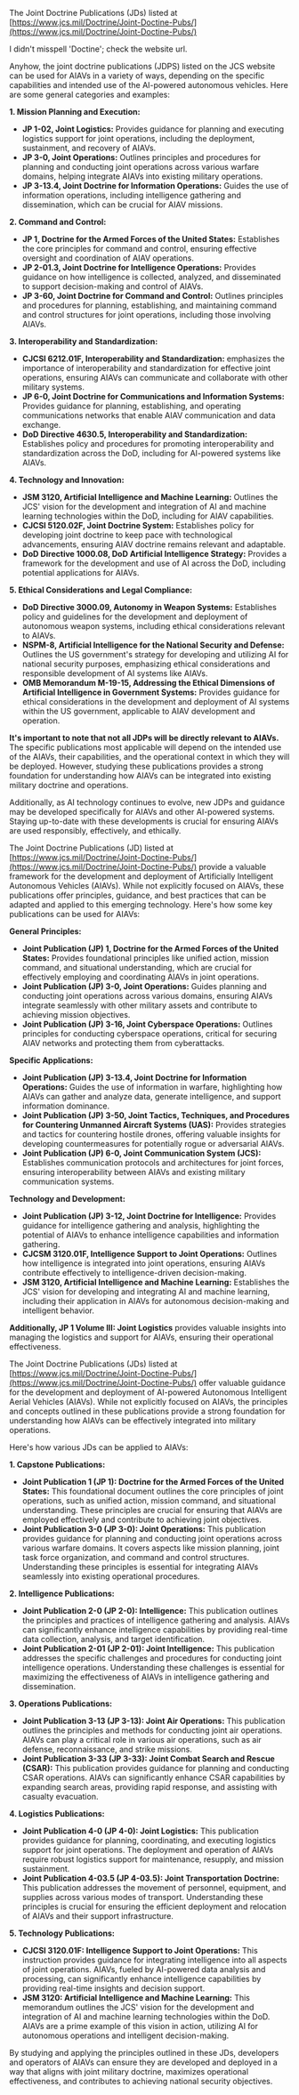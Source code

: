 The Joint Doctrine Publications (JDs) listed at [https://www.jcs.mil/Doctrine/Joint-Doctine-Pubs/](https://www.jcs.mil/Doctrine/Joint-Doctine-Pubs/) 

I didn't misspell 'Doctine'; check the website url.

Anyhow, the joint doctrine publications (JDPS) listed on the JCS website can be used for AIAVs in a variety of ways, depending on the specific capabilities and intended use of the AI-powered autonomous vehicles. Here are some general categories and examples:

**1. Mission Planning and Execution:**

-   **JP 1-02, Joint Logistics:** Provides guidance for planning and executing logistics support for joint operations, including the deployment, sustainment, and recovery of AIAVs.
-   **JP 3-0, Joint Operations:** Outlines principles and procedures for planning and conducting joint operations across various warfare domains, helping integrate AIAVs into existing military operations.
-   **JP 3-13.4, Joint Doctrine for Information Operations:** Guides the use of information operations, including intelligence gathering and dissemination, which can be crucial for AIAV missions.

**2. Command and Control:**

-   **JP 1, Doctrine for the Armed Forces of the United States:** Establishes the core principles for command and control, ensuring effective oversight and coordination of AIAV operations.
-   **JP 2-01.3, Joint Doctrine for Intelligence Operations:** Provides guidance on how intelligence is collected, analyzed, and disseminated to support decision-making and control of AIAVs.
-   **JP 3-60, Joint Doctrine for Command and Control:** Outlines principles and procedures for planning, establishing, and maintaining command and control structures for joint operations, including those involving AIAVs.

**3. Interoperability and Standardization:**

-   **CJCSI 6212.01F, Interoperability and Standardization:** emphasizes the importance of interoperability and standardization for effective joint operations, ensuring AIAVs can communicate and collaborate with other military systems.
-   **JP 6-0, Joint Doctrine for Communications and Information Systems:** Provides guidance for planning, establishing, and operating communications networks that enable AIAV communication and data exchange.
-   **DoD Directive 4630.5, Interoperability and Standardization:** Establishes policy and procedures for promoting interoperability and standardization across the DoD, including for AI-powered systems like AIAVs.

**4. Technology and Innovation:**

-   **JSM 3120, Artificial Intelligence and Machine Learning:** Outlines the JCS' vision for the development and integration of AI and machine learning technologies within the DoD, including for AIAV capabilities.
-   **CJCSI 5120.02F, Joint Doctrine System:** Establishes policy for developing joint doctrine to keep pace with technological advancements, ensuring AIAV doctrine remains relevant and adaptable.
-   **DoD Directive 1000.08, DoD Artificial Intelligence Strategy:** Provides a framework for the development and use of AI across the DoD, including potential applications for AIAVs.

**5. Ethical Considerations and Legal Compliance:**

-   **DoD Directive 3000.09, Autonomy in Weapon Systems:** Establishes policy and guidelines for the development and deployment of autonomous weapon systems, including ethical considerations relevant to AIAVs.
-   **NSPM-8, Artificial Intelligence for the National Security and Defense:** Outlines the US government's strategy for developing and utilizing AI for national security purposes, emphasizing ethical considerations and responsible development of AI systems like AIAVs.
-   **OMB Memorandum M-19-15, Addressing the Ethical Dimensions of Artificial Intelligence in Government Systems:** Provides guidance for ethical considerations in the development and deployment of AI systems within the US government, applicable to AIAV development and operation.

**It's important to note that not all JDPs will be directly relevant to AIAVs.** The specific publications most applicable will depend on the intended use of the AIAVs, their capabilities, and the operational context in which they will be deployed. However, studying these publications provides a strong foundation for understanding how AIAVs can be integrated into existing military doctrine and operations.

Additionally, as AI technology continues to evolve, new JDPs and guidance may be developed specifically for AIAVs and other AI-powered systems. Staying up-to-date with these developments is crucial for ensuring AIAVs are used responsibly, effectively, and ethically.

The Joint Doctrine Publications (JD) listed at [https://www.jcs.mil/Doctrine/Joint-Doctine-Pubs/](https://www.jcs.mil/Doctrine/Joint-Doctine-Pubs/) provide a valuable framework for the development and deployment of Artificially Intelligent Autonomous Vehicles (AIAVs). While not explicitly focused on AIAVs, these publications offer principles, guidance, and best practices that can be adapted and applied to this emerging technology. Here's how some key publications can be used for AIAVs:

**General Principles:**

-   **Joint Publication (JP) 1, Doctrine for the Armed Forces of the United States:** Provides foundational principles like unified action, mission command, and situational understanding, which are crucial for effectively employing and coordinating AIAVs in joint operations.
-   **Joint Publication (JP) 3-0, Joint Operations:** Guides planning and conducting joint operations across various domains, ensuring AIAVs integrate seamlessly with other military assets and contribute to achieving mission objectives.
-   **Joint Publication (JP) 3-16, Joint Cyberspace Operations:** Outlines principles for conducting cyberspace operations, critical for securing AIAV networks and protecting them from cyberattacks.

**Specific Applications:**

-   **Joint Publication (JP) 3-13.4, Joint Doctrine for Information Operations:** Guides the use of information in warfare, highlighting how AIAVs can gather and analyze data, generate intelligence, and support information dominance.
-   **Joint Publication (JP) 3-50, Joint Tactics, Techniques, and Procedures for Countering Unmanned Aircraft Systems (UAS):** Provides strategies and tactics for countering hostile drones, offering valuable insights for developing countermeasures for potentially rogue or adversarial AIAVs.
-   **Joint Publication (JP) 6-0, Joint Communication System (JCS):** Establishes communication protocols and architectures for joint forces, ensuring interoperability between AIAVs and existing military communication systems.

**Technology and Development:**

-   **Joint Publication (JP) 3-12, Joint Doctrine for Intelligence:** Provides guidance for intelligence gathering and analysis, highlighting the potential of AIAVs to enhance intelligence capabilities and information gathering.
-   **CJCSM 3120.01F, Intelligence Support to Joint Operations:** Outlines how intelligence is integrated into joint operations, ensuring AIAVs contribute effectively to intelligence-driven decision-making.
-   **JSM 3120, Artificial Intelligence and Machine Learning:** Establishes the JCS' vision for developing and integrating AI and machine learning, including their application in AIAVs for autonomous decision-making and intelligent behavior.

**Additionally, JP 1 Volume III: Joint Logistics** provides valuable insights into managing the logistics and support for AIAVs, ensuring their operational effectiveness.

The Joint Doctrine Publications (JDs) listed at [https://www.jcs.mil/Doctrine/Joint-Doctine-Pubs/](https://www.jcs.mil/Doctrine/Joint-Doctine-Pubs/) offer valuable guidance for the development and deployment of AI-powered Autonomous Intelligent Aerial Vehicles (AIAVs). While not explicitly focused on AIAVs, the principles and concepts outlined in these publications provide a strong foundation for understanding how AIAVs can be effectively integrated into military operations.

Here's how various JDs can be applied to AIAVs:

**1. Capstone Publications:**

-   **Joint Publication 1 (JP 1): Doctrine for the Armed Forces of the United States:** This foundational document outlines the core principles of joint operations, such as unified action, mission command, and situational understanding. These principles are crucial for ensuring that AIAVs are employed effectively and contribute to achieving joint objectives.
-   **Joint Publication 3-0 (JP 3-0): Joint Operations:** This publication provides guidance for planning and conducting joint operations across various warfare domains. It covers aspects like mission planning, joint task force organization, and command and control structures. Understanding these principles is essential for integrating AIAVs seamlessly into existing operational procedures.

**2. Intelligence Publications:**

-   **Joint Publication 2-0 (JP 2-0): Intelligence:** This publication outlines the principles and practices of intelligence gathering and analysis. AIAVs can significantly enhance intelligence capabilities by providing real-time data collection, analysis, and target identification.
-   **Joint Publication 2-01 (JP 2-01): Joint Intelligence:** This publication addresses the specific challenges and procedures for conducting joint intelligence operations. Understanding these challenges is essential for maximizing the effectiveness of AIAVs in intelligence gathering and dissemination.

**3. Operations Publications:**

-   **Joint Publication 3-13 (JP 3-13): Joint Air Operations:** This publication outlines the principles and methods for conducting joint air operations. AIAVs can play a critical role in various air operations, such as air defense, reconnaissance, and strike missions.
-   **Joint Publication 3-33 (JP 3-33): Joint Combat Search and Rescue (CSAR):** This publication provides guidance for planning and conducting CSAR operations. AIAVs can significantly enhance CSAR capabilities by expanding search areas, providing rapid response, and assisting with casualty evacuation.

**4. Logistics Publications:**

-   **Joint Publication 4-0 (JP 4-0): Joint Logistics:** This publication provides guidance for planning, coordinating, and executing logistics support for joint operations. The deployment and operation of AIAVs require robust logistics support for maintenance, resupply, and mission sustainment.
-   **Joint Publication 4-03.5 (JP 4-03.5): Joint Transportation Doctrine:** This publication addresses the movement of personnel, equipment, and supplies across various modes of transport. Understanding these principles is crucial for ensuring the efficient deployment and relocation of AIAVs and their support infrastructure.

**5. Technology Publications:**

-   **CJCSI 3120.01F: Intelligence Support to Joint Operations:** This instruction provides guidance for integrating intelligence into all aspects of joint operations. AIAVs, fueled by AI-powered data analysis and processing, can significantly enhance intelligence capabilities by providing real-time insights and decision support.
-   **JSM 3120: Artificial Intelligence and Machine Learning:** This memorandum outlines the JCS' vision for the development and integration of AI and machine learning technologies within the DoD. AIAVs are a prime example of this vision in action, utilizing AI for autonomous operations and intelligent decision-making.

By studying and applying the principles outlined in these JDs, developers and operators of AIAVs can ensure they are developed and deployed in a way that aligns with joint military doctrine, maximizes operational effectiveness, and contributes to achieving national security objectives.

